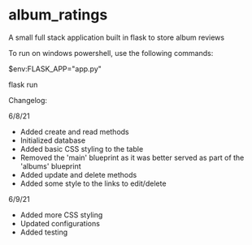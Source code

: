 # album_ratings
A small full stack application built in flask to store album reviews

To run on windows powershell, use the following commands:

$env:FLASK_APP="app.py"

flask run


Changelog:

6/8/21
 - Added create and read methods
 - Initialized database
 - Added basic CSS styling to the table
 - Removed the 'main' blueprint as it was better served as part of the 'albums' blueprint
 - Added update and delete methods
 - Added some style to the links to edit/delete

6/9/21 
 - Added more CSS styling
 - Updated configurations
 - Added testing

